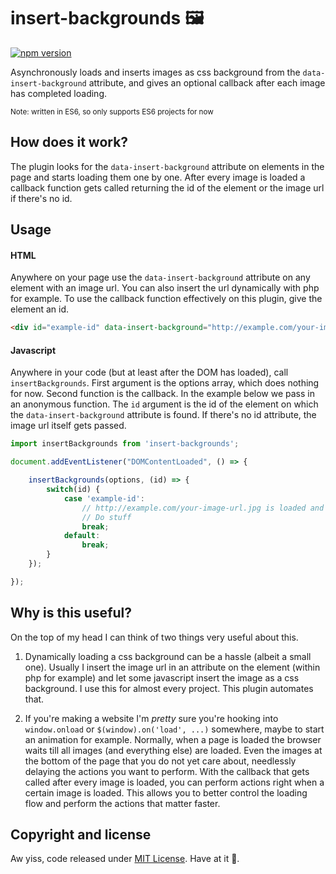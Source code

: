 # insert-backgrounds 🖼

[![npm version](https://img.shields.io/npm/v/insert-backgrounds.svg)](https://www.npmjs.com/package/insert-backgrounds)

Asynchronously loads and inserts images as css background from the `data-insert-background` attribute, and gives an optional callback after each image has completed loading.

<sup>Note: written in ES6, so only supports ES6 projects for now</sup>

## How does it work?

The plugin looks for the `data-insert-background` attribute on elements in the page and starts loading them one by one. After every image is loaded a callback function gets called returning the id of the element or the image url if there's no id. 

## Usage

#### HTML 

Anywhere on your page use the `data-insert-background` attribute on any element with an image url. You can also insert the url dynamically with php for example. To use the callback function effectively on this plugin, give the element an id.

```html
<div id="example-id" data-insert-background="http://example.com/your-image-url.jpg"></div>
```

#### Javascript 

Anywhere in your code (but at least after the DOM has loaded), call `insertBackgrounds`. First argument is the options array, which does nothing for now. Second function is the callback. In the example below we pass in an anonymous function. The `id` argument is the id of the element on which the `data-insert-background` attribute is found. If there's no id attribute, the image url itself gets passed. 

```javascript
import insertBackgrounds from 'insert-backgrounds';

document.addEventListener("DOMContentLoaded", () => {

    insertBackgrounds(options, (id) => {
        switch(id) {
            case 'example-id': 
                // http://example.com/your-image-url.jpg is loaded and inserted!
                // Do stuff
                break;
            default:
                break;
        }        
    });

});
```

## Why is this useful?

On the top of my head I can think of two things very useful about this. 

1. Dynamically loading a css background can be a hassle (albeit a small one). Usually I insert the image url in an attribute on the element (within php for example) and let some javascript insert the image as a css background. I use this for almost every project. This plugin automates that.

2. If you're making a website I'm *pretty* sure you're hooking into `window.onload` or `$(window).on('load', ...)` somewhere, maybe to start an animation for example. Normally, when a page is loaded the browser waits till all images (and everything else) are loaded. Even the images at the bottom of the page that you do not yet care about, needlessly delaying the actions you want to perform. With the callback that gets called after every image is loaded, you can perform actions right when a certain image is loaded. This allows you to better control the loading flow and perform the actions that matter faster. 

## Copyright and license

Aw yiss, code released under [MIT License](https://github.com/kapoko/insert-backgrounds/blob/master/LICENSE). Have at it 🤘.
